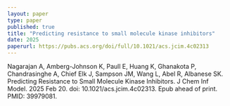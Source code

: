 ```yaml
---
layout: paper
type: paper
published: true
title: "Predicting resistance to small molecule kinase inhibitors"
date: 2025
paperurl: https://pubs.acs.org/doi/full/10.1021/acs.jcim.4c02313
---
```

Nagarajan A, Amberg-Johnson K, Paull E, Huang K, Ghanakota P, Chandrasinghe A, Chief Elk J, Sampson JM, Wang L, Abel R, Albanese SK. Predicting Resistance to Small Molecule Kinase Inhibitors. J Chem Inf Model. 2025 Feb 20. doi: 10.1021/acs.jcim.4c02313. Epub ahead of print. PMID: 39979081.